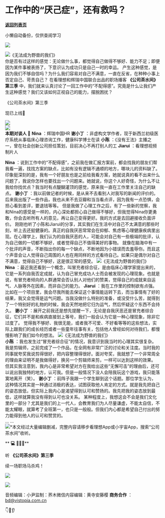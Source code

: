 # 工作中的“厌己症”，还有救吗？

[**返回列表页**](/gzh/看理想)

小懒自动备份，仅供查阅学习

![](https://mmbiz.qpic.cn/mmbiz_png/aP7vrTpXJxRA0ViaNRqia18YGj5LgX4VSibTFXfBlkXZakYUA8yBkEQYYmpmDmxH0IZyeY4oUcOiabiaj1PywxF6StQ/640?wx_fmt=png)

![](https://mmbiz.qpic.cn/mmbiz_jpg/aP7vrTpXJxTrGIQUOy7DicvYYGOZn2PcTkibzSicYicmyibuMy3Nr9sXicIr2iarl7yjLxzEoicVTdw9VcHUH0PbvPsiaqA/640?wx_fmt=jpeg)《无法成为野兽的我们》  
你是否有过这样的感觉：无论做什么事，都觉得自己做得不够好、能力不足；即便因为某件事被表扬了，下意识认为成功只是自己一时的幸运。
产生这种感觉，是因为我们不够自信吗？为什么我们容易对自己不满意，一直在反省，在种种小事上否定自己、苛责自己？ 在看理想和辉瑞中国联合出品的职场播客
**《公司茶水间》第三季** 中，我们就来认真讨论了一回工作中的“不配得感”。究竟是什么让我们产生这种感觉？我们又该如何正视自己的能力，摆脱困扰？  

《公司茶水间》第三季  

现已上线📢

![](https://mmbiz.qpic.cn/mmbiz_jpg/aP7vrTpXJxTrGIQUOy7DicvYYGOZn2PcTVjKuIk3fzejfQ3wJ8VRyveHw72yhWhlM2u5utQvdnoWAiaS1nqR0jZA/640?wx_fmt=jpeg)  
![](https://mmbiz.qpic.cn/mmbiz_png/aP7vrTpXJxRA0ViaNRqia18YGj5LgX4VSibyicaNpfZMjSJFGHr85glQV0UvxPDGJ30TMHYUPnUHgbYyqpCwF83EGw/640?wx_fmt=png)  
 **本期对谈人 **💬**** **Nina** ：辉瑞中国HR **谢小丁**
：非虚构文学作者，现于新西兰初级医疗系统从事临床心理咨询工作，健康科学博士在读 **小陈**
：《没有王法》主播之一，曾在社会创新公司担任策划，目前决心不再打别人的工 **Jiarui** ：看理想视频制片人  
  
  
 **Nina**
：说到工作中的“不配得感”，之前我在做汇报方案前，都会找我的朋友们帮我看一遍，找找方案的缺点，比如有没有逻辑不通顺的地方，哪块儿的资料缺了。
印象挺深刻的是，我有一个好朋友也是之前给我看方案，她就说真的看不出来什么问题了，我说你怎样也要找出一个问题来。她就说，你这个人好奇怪，为什么不让我给你找优点？我当时有点醍醐灌顶的感觉，原来我一直在工作里关注自己的缺点。
**谢小丁**
：我以前做记者的时候，是从来不去看别人对我写的新闻的评价的。后来我出版了一些作品，我也从来不去豆瓣和当当看点评，因为我有一点恐惧，会担心看到差评，要退钱等等。
但是我做了心理工作之后，有了一些新的觉察，我和Nina的感受是一样的，内心深处都担心自己做得不够好，但我觉得Nina你更勇敢，你会去听所有人的意见，再让自己变得更好。我的方式是去回避接收负面评价。
刚刚也听了小陈和Jiarui的分享，其实我们在生活中对自己不太满意的那些时刻，听上去还挺健康的。真正的自我厌恶常常会在抑郁、焦虑等心理健康疾病里出现。在心理学上，我们认为的自我厌恶的人，可能会对自己有一些极端的批评，认为自己做的一切都不够好，或者觉得自己不值得美好的事物。
就像在脑海中有一个批评的声音，不断指出你的每一个缺点，不断地因为小错误而去羞辱你。而且这个声音会让人觉得自己周围的人也在用同样的方式看待自己。如果只是偶尔对自己不满意，觉得自己不够好，这是很正常的感受。
![](https://mmbiz.qpic.cn/mmbiz_jpg/aP7vrTpXJxTrGIQUOy7DicvYYGOZn2PcTkCicVF0eTConRpvpZCuAd4o3piafC5MibJPX46RRiaopvVRRlhdjEaZ2PA/640?wx_fmt=jpeg)《无法成为野兽的我们》  
 **Nina**
：最近我还看到一个概念，叫冒充者综合征，是由临床心理学家提出来的，它是一系列自我否定成就，认为自己冒充成功人士而会被发现的心理现象。也就是说，有冒充者倾向的人群通常会否认别人对他们的赞美，觉得自己的成就来自运气、人脉等外在因素，而非自己的能力。
**Jiarui**
：我在工作里的控制欲有点强。比如在一个项目里，我会尽我所能去保证这个事情能运转下去，而当事情有了好的结果，我又会觉得是运气问题。当我没做什么特别的准备，或没受什么苦，就得到了一个特别好的礼物的时候，我会天然地把它归为运气，然后怀疑这个东西不会持久。
**谢小丁** ：展开之前我还是想先提醒一下，无论是自我厌恶还是冒充者综合征，它们并不是和疾病直接划上等号，我们一般会认为它是一种心理现象，除非它过度了。
觉得我不够好、我很无能，或者我不可爱、不好看等等的这些想法，实际上跟我们的成长经历或者一些童年往事有关，包括他人曾经如何对待我们，都慢慢影响了我们如今的想法。
![](https://mmbiz.qpic.cn/mmbiz_jpg/aP7vrTpXJxTrGIQUOy7DicvYYGOZn2PcTfI8pUp2sW1bsyglym9f9UibMQEyk599lKGuG6AlfsLKphXIXN5Ge8uQ/640?wx_fmt=jpeg&from;=appmsg)《无法成为野兽的我们》  
 **小陈** ：我也发生过“冒充者综合征”的情况，我意识到我当时的心理其实很复杂。
我是剪辑师，之前完成了一个作品，在全网有非常广泛的讨论和关注度。当时我的同事就夸奖我说剪得很好，把内容整理得很好。面对夸奖，我就想了一个非常周全的理由来证明不是我做得好，换另一个剪辑师来剪，一样可以达到这样的效果。
但其实我注意到，我内心是非常希望对方在我给出这些“无懈可击”的理由后，还可以说出我独特的地方，认可我。但是一般情况下没人会陪我玩这个游戏，我只能落寞地离开（笑）。
**谢小丁**
：前阵子我跟一个学生聊到这个话题。那位学生认为，这种情况其实是一种通过消极的表达，试图获取他人肯定的方式。就是我先把自己的姿态放低，但实际上我内心是渴望得到认可和赞扬的。我先把我的姿态放到最低，这样就算我没有得到认可也没关系。
某种程度上，我想这会不会是我们文化里的一部分？尤其是我们的上一代人，会教育我们为人尽量谦虚，不能太自信，不能太耀眼，就算考了全班第一，也只是一般般。但我们内心都是希望自己付出的努力能得到他人的认可和赞赏的。  
... ...  
![](https://mmbiz.qpic.cn/mmbiz_png/aP7vrTpXJxRA0ViaNRqia18YGj5LgX4VSibCtkY28xLiaOEanibJrx7E0bWiaH8tRc0WkaCZ35VoiabPsr0urCBdAzT9Q/640?wx_fmt=png)*本文经过大量编辑删减，完整内容请移步看理想App或小宇宙App，搜索“公司茶水间”收听。

  

 ** **💻 💆🏻‍♀️****

听 **《公司茶水间》第三季**

续一场职场马杀鸡！

![](https://mmbiz.qpic.cn/mmbiz_jpg/aP7vrTpXJxTrGIQUOy7DicvYYGOZn2PcT2BNHr5BqRsrqWicHOiaP7DO9XRNyXYib88icaLoOZYD3ZBaEeDv6C66ApQ/640?wx_fmt=jpeg)

  

![](https://mmbiz.qpic.cn/mmbiz_png/aP7vrTpXJxRA0ViaNRqia18YGj5LgX4VSibCtkY28xLiaOEanibJrx7E0bWiaH8tRc0WkaCZ35VoiabPsr0urCBdAzT9Q/640?wx_fmt=png)

  

音频编辑：小尹监制：荞木微信内容编辑：黄寺安藤樱 **商务合作** ：bd@vistopia.com.cn

👇👀👂

